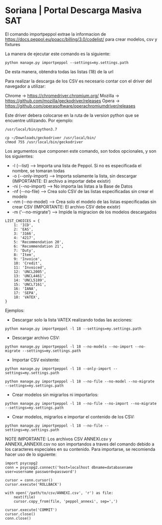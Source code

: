 # Soriana | Portal Descarga Masiva SAT

El comando importpeppol extrae la informacion de https://docs.peppol.eu/poacc/billing/3.0/codelist/ para crear modelos, csv y fixtures

La manera de ejecutar este comando es la siguiente:

~~~
python manage.py importpeppol --settings=my.settings.path
~~~
De esta manera, obtendra todas las listas (18) de la url

Para realizar la descarga de los CSV es necesario contar con el driver del navegador a utilizar:

Chrome -> https://chromedriver.chromium.org/
Mozilla -> https://github.com/mozilla/geckodriver/releases
Opera -> https://github.com/operasoftware/operachromiumdriver/releases

Este driver debera colocarse en la ruta de la version python que se encuentre utilizando. Por ejemplo:
~~~
/usr/local/bin/python3.7

cp ~/Downloads/geckodriver /usr/local/bin/
chmod 755 /usr/local/bin/geckodriver
~~~

Los argumentos que componen este comando, son todos opcionales, y son los siguientes:
* -l 	(--list) 			--> 	Importa una lista de Peppol. Si no es especificada el nombre, se tomaran todas
* -o 	(--only-import) 	-->		Importa solamente la lista, sin descargar (IMPORTANTE: El archivo a importar debe existir)
* -ni (--no-import)			-->		No importa las listas a la Base de Datos
* -nf (--no-file)			-->		Crea solo CSV de las listas especificadas sin crear el modelo
* -nm (--no-model)			-->		Crea solo el modelo de las listas especificadas sin crear CSV (IMPORTANTE: El archivo CSV debe existir)
* -m 	('--no-migrate')	-->		Impide la migracion de los modelos descargados

~~~
LIST_CHOICES = {
	1: 'ICD',
	2: 'EAS',
	3: '3166',
	4: '4217',
	5: 'Recommendation 20',
	6: 'Recommendation 21',
	7: 'Duty',
	8: 'Item',
	9: 'Invoice',
	10: 'Credit',
	11: 'Invoiced',
	12: 'UNCL2005',
	13: 'UNCL4461',
	14: 'UNCL5189',
	15: 'UNCL7161',
	16: 'IANA',
	17: 'SEPA',
	18: 'VATEX',
}
~~~


Ejemplos:
* Descargar solo la lista VATEX realizando todas las acciones:
~~~
python manage.py importpeppol -l 18 --settings=my.settings.path
~~~

* Descargar archivo CSV:
~~~
python manage.py importpeppol -l 18 --no-models --no-import --no-migrate --settings=my.settings.path
~~~

* Importar CSV existente:
~~~
python manage.py importpeppol -l 18 --only-import --settings=my.settings.path

python manage.py importpeppol -l 18 --no-file --no-model --no-migrate --settings=my.settings.path
~~~

* Crear modelos sin migrarlos ni importarlos:
~~~
python manage.py importpeppol -l 18 --no-file --no-import --no-migrate --settings=my.settings.path
~~~

* Crear modelos, migrarlos e importar el contenido de los CSV:
~~~
python manage.py importpeppol -l 18 --no-file --settings=my.settings.path
~~~

NOTE IMPORTANTE:
Los archivos CSV ANNEXI.csv y ANNEXII_ANNEXIII.csv no son importandos a traves del comando debido a los caracteres especiales en su contenido. Para importarse, se recomienda hacer uso de lo siguiente:

~~~
import psycopg2
conn = psycopg2.connect('host=localhost dbname=databasename user=username password=password')

cursor = conn.cursor()
cursor.execute('ROLLBACK')

with open('/path/to/csv/ANNEXI.csv', 'r') as file:
	next(file)
	cursor.copy_from(file, 'peppol_annexi', sep=',')

cursor.execute('COMMIT')
cursor.close()
conn.close()

~~~